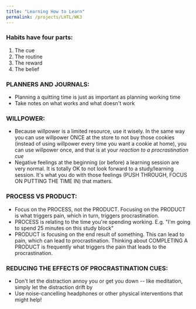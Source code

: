```yaml
---
title: "Learning How to Learn"
permalink: /projects/LHTL/WK3
---
```



### Habits have four parts:

1. The cue
2. The routine
3. The reward
4. The belief

### PLANNERS AND JOURNALS:

* Planning a quitting time is just as important as planning working time
* Take notes on what works and what doesn't work


### WILLPOWER:

* Because willpower is a limited resource, use it wisely. In the same way you can use willpower ONCE at the store to not buy those cookies (instead of using willpower every time you want a cookie at home), you can use willpower once, and that is at your *reaction to a procrastination cue*
* Negative feelings at the beginning (or before) a learning session are very normal. It is totally OK to not look forward to a study/learning session. It's what you do with those feelings (PUSH THROUGH, FOCUS ON PUTTING THE TIME IN) that matters.


### PROCESS VS PRODUCT:

* Focus on the PROCESS, not the PRODUCT. Focusing on the PRODUCT is what triggers pain, which in turn, triggers procrastination.
* PROCESS is relating to the time you're spending working. E.g. "I'm going to spend 25 minutes on this study block"
* PRODUCT is focusing on the end result of something. This can lead to pain, which can lead to procrastination. Thinking about COMPLETING A PRODUCT is frequently what triggers the pain that leads to the procrastination. 

### REDUCING THE EFFECTS OF PROCRASTINATION CUES:

* Don't let the distraction annoy you or get you down -- like meditation, simply let the distraction drift by 
* Use noise-cancelling headphones or other physical interventions that might help!